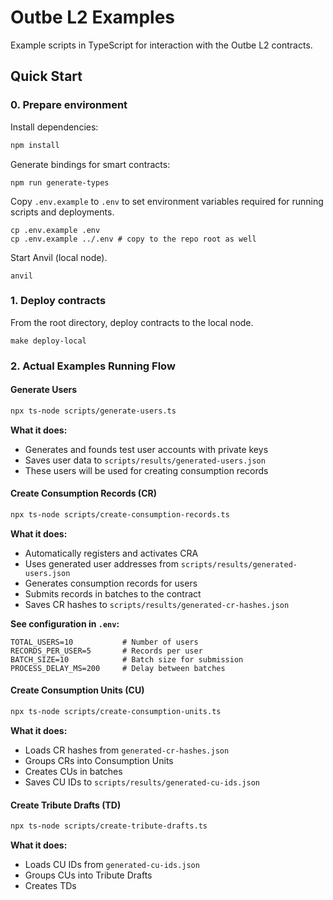 # Outbe L2 Examples

Example scripts in TypeScript for interaction with the Outbe L2 contracts.

## Quick Start

### 0. Prepare environment

Install dependencies:

```bash
npm install
```

Generate bindings for smart contracts:

```shell
npm run generate-types
```

Copy `.env.example` to `.env` to set environment variables required for running scripts and deployments.

```shell
cp .env.example .env
cp .env.example ../.env # copy to the repo root as well
```

Start Anvil (local node).

```shell
anvil
```

### 1. Deploy contracts

From the root directory, deploy contracts to the local node.

```shell
make deploy-local
```

### 2. Actual Examples Running Flow

#### Generate Users

```bash
npx ts-node scripts/generate-users.ts
```

**What it does:**
- Generates and founds test user accounts with private keys
- Saves user data to `scripts/results/generated-users.json`
- These users will be used for creating consumption records

#### Create Consumption Records (CR)

```bash
npx ts-node scripts/create-consumption-records.ts
```

**What it does:**
- Automatically registers and activates CRA
- Uses generated user addresses from `scripts/results/generated-users.json`
- Generates consumption records for users
- Submits records in batches to the contract
- Saves CR hashes to `scripts/results/generated-cr-hashes.json`

**See configuration in `.env`:**

```env
TOTAL_USERS=10           # Number of users
RECORDS_PER_USER=5       # Records per user
BATCH_SIZE=10            # Batch size for submission
PROCESS_DELAY_MS=200     # Delay between batches
```

#### Create Consumption Units (CU)

```bash
npx ts-node scripts/create-consumption-units.ts
```

**What it does:**
- Loads CR hashes from `generated-cr-hashes.json`
- Groups CRs into Consumption Units
- Creates CUs in batches
- Saves CU IDs to `scripts/results/generated-cu-ids.json`


#### Create Tribute Drafts (TD)

```bash
npx ts-node scripts/create-tribute-drafts.ts
```

**What it does:**
- Loads CU IDs from `generated-cu-ids.json`
- Groups CUs into Tribute Drafts
- Creates TDs 
